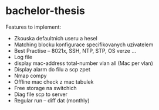 # bachelor-thesis
Features to implement:

* Zkouska defaultnich useru a hesel
* Matching blocku konfigurace specifikovanych uzivatelem
* Best Practise – 8021x, SSH, NTP, STP, OS verze …
* Log file
* display mac-address total-number vlan all (Mac per vlan)
* Display alarm do filu a scp zpet
* Nmap compy 
* Offline mac check z mac tabulek
* Free storage na switchich
* Diag file scp to server
* Regular run – diff dat (monthly)

